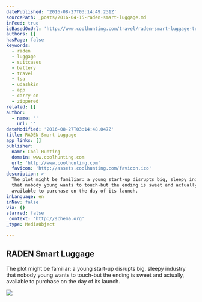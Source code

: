 ```yaml
---
datePublished: '2016-08-27T03:14:49.231Z'
sourcePath: _posts/2016-04-15-raden-smart-luggage.md
inFeed: true
isBasedOnUrl: 'http://www.coolhunting.com/travel/raden-smart-luggage-travel-tech'
authors: []
hasPage: false
keywords:
  - raden
  - luggage
  - suitcases
  - battery
  - travel
  - tsa
  - udashkin
  - app
  - carry-on
  - zippered
related: []
author:
  - name: ''
    url: ''
dateModified: '2016-08-27T03:14:48.047Z'
title: RADEN Smart Luggage
app_links: []
publisher:
  name: Cool Hunting
  domain: www.coolhunting.com
  url: 'http://www.coolhunting.com'
  favicon: 'http://assets.coolhunting.com/favicon.ico'
description: >-
  The plot might be familiar: a young start-up disrupts big, sleepy industry
  that nobody young wants to touch-but the ending is sweet and actually,
  available to purchase on the day of its launch.
inLanguage: en
inNav: false
via: {}
starred: false
_context: 'http://schema.org'
_type: MediaObject

---
```

<article style=""><h1>RADEN Smart Luggage</h1><p>The plot might be familiar: a young start-up disrupts big, sleepy industry that nobody young wants to touch-but the ending is sweet and actually, available to purchase on the day of its launch.</p><img src="https://s3-us-west-2.amazonaws.com/the-grid-img/p/5bf594b386b241f6eb6f2ae961f78cb80b89c04e.jpg" /></article>